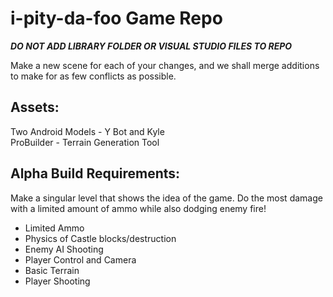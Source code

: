 # i-pity-da-foo Game Repo

***DO NOT ADD LIBRARY FOLDER OR VISUAL STUDIO FILES TO REPO***

Make a new scene for each of your changes, and we shall merge additions to make for as few conflicts as possible.

## Assets:
Two Android Models - Y Bot and Kyle  
ProBuilder - Terrain Generation Tool

## Alpha Build Requirements:  
Make a singular level that shows the idea of the game. Do the most damage with a limited amount of ammo while also dodging enemy fire!  
* Limited Ammo  
* Physics of Castle blocks/destruction  
* Enemy AI Shooting  
* Player Control and Camera  
* Basic Terrain  
* Player Shooting
